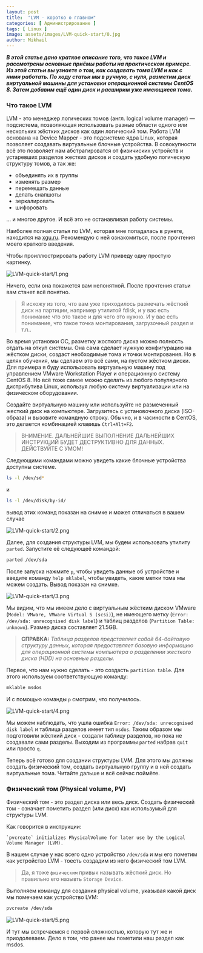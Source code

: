 ```yaml
---
layout: post
title:  "LVM - коротко о главном"
categories: [ Администрирование ]
tags: [ Linux ]
image: assets/images/LVM-quick-start/0.jpg
author: Mikhail
---
```

***В этой статье дано краткое описание того, что такое LVM и рассмотрены основные приёмы работы на практическом примере. Из этой статьи вы узнаете о том, как создавать тома LVM и как с ними работать. По ходу статьи мы в ручную, с нуля, разметим диск виртуальной машины для установки операционной системы CentOS 8. Затем добавим ещё один диск и расширим уже имеющиеся тома.***

### Что такое LVM

LVM - это менеджер логических томов (англ. logical volume manager) — подсистема, позволяющая использовать разные области одного или нескольких жёстких дисков как один логический том. Работа LVM основана на Device Mapper - это подсистеме ядра Linux, которая позволяет создавать виртуальные блочные устройства. В совокупности всё это позволяет нам абстрагироватся от физичиских устройств и устаревших разделов жестких дисков и создать удобную логическую структуру томов, а так же:

* объединять их в группы
* изменять размер
* перемещать данные
* делать снапшоты
* зеркалировать
* шифоровать

... и многое другое. И всё это не останавливая работу системы.

Наиболее полная статья по LVM, которая мне попадалась в рунете, находится на [xgu.ru](http://xgu.ru/wiki/LVM). Рекомендую с ней ознакомиться, после прочтения моего краткого введения.

Чтобы проиллюстрировать работу LVM приведу одну простую картинку.

![LVM-quick-start/1.png](/assets/images/LVM-quick-start/1.png)

Ничего, если она покажется вам непонятной. После прочтения статьи вам станет всё понятно.

>Я исхожу из того, что вам уже приходилось размечать жёсткий диск на партиции, например утилитой fdisk, и у вас есть понимание что это такое и для чего это нужно. И у вас есть понимание, что такое точка монтирования, загрузочный раздел и т.п..

Во время установки ОС, разметку жосткого диска можно полность отдать на откуп системы. Она сама сделает нужную конфигурацию на жёстком диски, создаст необходимые тома и точки монтирования. Но в целях обучения, мы сделаем это всё сами, на пустом жёстком диски. Для примера я буду использовать виртуальную машину под управлением VMware Workstation Player и операционную систему CentOS 8. Но всё тоже самое можно сделать из любого популярного дистрибутива Linux, используя любую систему виртуализации или на физическом оборудовании.

Создайте виртуальную машину или используйте не размеченный жесткий диск на компьютере. Загрузитесь с установочного диска (ISO-образа) и вызовите командную строку. Обычно, и в часиности в CentOS, это делается комбинацией клавишь `Ctrl+Alt+F2`.

>ВНИМЕНИЕ. ДАЛЬНЕЙШИЕ ВЫПОЛНЕНИЕ ДАЛЬНЕЙШИХ ИНСТРУКЦИЙ БУДЕТ ДЕСТРУКТИВНО ДЛЯ ДАННЫХ. ДЕЙСТВУЙТЕ С УМОМ!

Следующими командами можно увидеть какие блочные устройства доступны системе.

```bash
ls -l /dev/sd*
```

и

```bash
ls -l /dev/disk/by-id/
```

вывод этих команд показан на снимке и может отличаться в вашем случае

![LVM-quick-start/2.png](/assets/images/LVM-quick-start/2.png)

Далее, для создания структуры LVM, мы будем использовать утилиту `parted`. Запустите её следующеё командой:

```bash
parted /dev/sda
```

После запуска нажмите `p`, чтобы увидеть данные об устройстве и введите команду `help mklabel`, чтобы увидеть, какие метки тома мы можем создать. Вывод показан на снимке.

![LVM-quick-start/3.png](/assets/images/LVM-quick-start/3.png)

Мы видим, что мы имеем дело с виртуальным жёстким диском VMware (`Model: VMware, VMware Virtual S (scsi)`), не имеющего метку (`Error: /dev/sda: unrecognised disk label`) и таблиц разделов (`Partition Table: unknown`). Размер диска составляет 21.5GB.

>**СПРАВКА:** *Таблица разделов представляет собой 64-байтовую структуру данных, которая предоставляет базовую информацию для операционной системы компьютера о разделении жесткого диска (HDD) на основные разделы.*

Первое, что нам нужно сделать - это создасть `partition table`. Для этого используем соответствующую команду:

```bash
mklable msdos
```
И с помощью команды `p` смотрим, что получилось.

![LVM-quick-start/4.png](/assets/images/LVM-quick-start/4.png)

Мы можем наблюдать, что ушла ошибка `Error: /dev/sda: unrecognised disk label` и таблица разделов имеет тип `msdos`. Таким образом мы подготовили жёсткий диск - создали таблицу разделов, но пока не создавали сами разделы. Выходим из программы `parted` набрав `quit` или просто `q`.

Теперь всё готово для создании структуры LVM. Для этого мы должны создать физический том, создать виртуальную группу и в ней создать виртуальные тома. Читайте дальше и всё сейчас поймёте.

### Физический том (Physical volume, PV)
Физический том - это раздел диска или весь диск. Создать физический том - означает пометить раздел (или диск) как использумый для структуры LVM. 

Как говорится в инструкции:
```
`pvcreate` initializes PhysicalVolume for later use by the Logical Volume Manager (LVM).
```

В нашем случае у нас всего одно устройство `/dev/sda` и мы его пометим как устройство LVM - тоесть создадим из него физический том LVM.

>Да, я тоже `физическим` привык называть жёсткий диск. Но правильно его назывть `Storage Device`.

Выполняем команду для создания physical volume, указывая какой диск мы помечаем как устройство LVM:

```bash
pvcreate /dev/sda
```

![LVM-quick-start/5.png](/assets/images/LVM-quick-start/5.png)

И тут мы встречаемся с первой сложностью, которую тут же и приодолеваем. Дело в том, что ранее мы пометили наш раздел как msdos.
